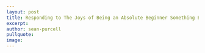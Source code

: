 ```yaml
---
layout: post
title: Responding to The Joys of Being an Absolute Beginner Something Else!
excerpt: 
author: sean-purcell
pullquote:
image:
---
```

